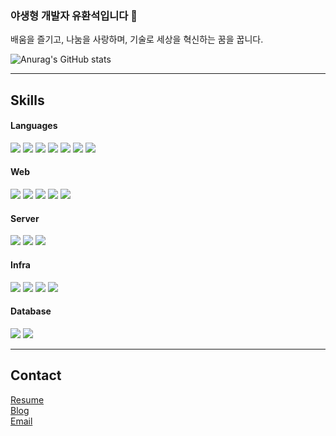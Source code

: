 ### 야생형 개발자 유환석입니다 👋

배움을 즐기고, 나눔을 사랑하며, 기술로 세상을 혁신하는 꿈을 꿉니다.

![Anurag's GitHub stats](https://github-readme-stats.vercel.app/api?username=GrassHopper42&show_icons=true&theme=radical)

---

## Skills
#### Languages  
  <img src="https://img.shields.io/badge/Javascript-F7DF1E?style=flat-square&logo=Javascript&logoColor=white"/></a>
  <img src="https://img.shields.io/badge/Typescript-3178C6?style=flat-square&logo=Typescript&logoColor=white"/></a>
  <img src="https://img.shields.io/badge/Java-007396?style=flat-square&logo=Java&logoColor=white"/>
  <img src="https://img.shields.io/badge/C-A8B9CC?style=flat-square&logo=C&logoColor=white"/></a>
  <img src="https://img.shields.io/badge/Elixir-4B275F?style=flat-square&logo=Elixir&logoColor=white"/></a>
  <img src="https://img.shields.io/badge/Go-00ADD8?style=flat-square&logo=Go&logoColor=white"/></a>
  <img src="https://img.shields.io/badge/-C%23-000000?style=flat-square&logo=Csharp&logoColor=white"/></a>
#### Web   
  <img src="https://img.shields.io/badge/React-61DAFB?style=flat-square&logo=React&logoColor=white"/></a>
  <img src="https://img.shields.io/badge/Svelte-FF3E00?style=flat-square&logo=Svelte&logoColor=white"/></a>
  <img src="https://img.shields.io/badge/Next.js-000000?style=flat-square&logo=Next.js&logoColor=white"/></a>
  <img src="https://img.shields.io/badge/SvelteKit-FF3E00?style=flat-square&logo=Svelte&logoColor=white"/></a>
  <img src="https://img.shields.io/badge/Phoenix-FD4F00?style=flat-square&logo=Phoenix Framework&logoColor=white"/></a>  
#### Server  
  <img src="https://img.shields.io/badge/Node.js-339933?style=flat-square&logo=Node.js&logoColor=white"/></a>
  <img src="https://img.shields.io/badge/NestJs-E0234E?style=flat-square&logo=NestJs&logoColor=white"/></a>
  <img src="https://img.shields.io/badge/Springboot-6DB33F?style=flat-square&logo=Springboot&logoColor=white"/></a>
#### Infra  
  <img src="https://img.shields.io/badge/Github Actions-2088FF?style=flat-square&logo=Github Actions&logoColor=white"/></a>
  <img src="https://img.shields.io/badge/Jenkins-D24939?style=flat-square&logo=Jenkins&logoColor=white"/></a>
  <img src="https://img.shields.io/badge/Docker-2496ED?style=flat-square&logo=Docker&logoColor=white"/></a>
  <img src="https://img.shields.io/badge/Aws-232F3E?style=flat-square&logo=Amazon Aws&logoColor=white"/></a>
#### Database  
  <img src="https://img.shields.io/badge/PostgreSQL-4169E1?style=flat-square&logo=PostgreSQL&logoColor=white"/></a>
  <img src="https://img.shields.io/badge/MongoDB-47A248?style=flat-square&logo=MongoDB&logoColor=white"/></a>

---

## Contact
[Resume](https://grasshopper42.notion.site/fab701867e334fc4b16cfa5e647b52d9)  
[Blog](https://grasshopper42.vercel.app)  
[Email](mailto:solite4686@gmail.com)
<!--
**GrassHopper42/GrassHopper42** is a ✨ _special_ ✨ repository because its `README.md` (this file) appears on your GitHub profile.

Here are some ideas to get you started:

- 🔭 I’m currently working on ...
- 🌱 I’m currently learning ...
- 👯 I’m looking to collaborate on ...
- 🤔 I’m looking for help with ...
- 💬 Ask me about ...
- 📫 How to reach me: ...
- 😄 Pronouns: ...
- ⚡ Fun fact: ...
-->
